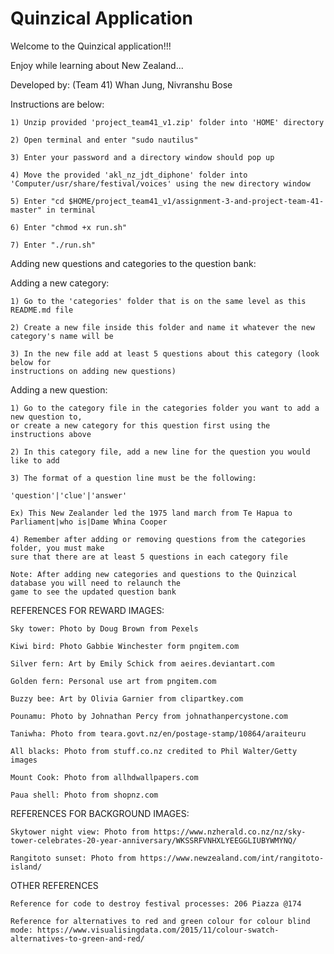# Quinzical Application

Welcome to the Quinzical application!!!

Enjoy while learning about New Zealand...

Developed by: 	(Team 41)
		Whan Jung,
		Nivranshu Bose
	

Instructions are below:


	1) Unzip provided 'project_team41_v1.zip' folder into 'HOME' directory

	2) Open terminal and enter "sudo nautilus"

	3) Enter your password and a directory window should pop up

	4) Move the provided 'akl_nz_jdt_diphone' folder into 'Computer/usr/share/festival/voices' using the new directory window

	5) Enter "cd $HOME/project_team41_v1/assignment-3-and-project-team-41-master" in terminal

	6) Enter "chmod +x run.sh"

	7) Enter "./run.sh"



Adding new questions and categories to the question bank:


Adding a new category:

	1) Go to the 'categories' folder that is on the same level as this README.md file
	
	2) Create a new file inside this folder and name it whatever the new category's name will be
	
	3) In the new file add at least 5 questions about this category (look below for 
	instructions on adding new questions)
	
Adding a new question: 

	1) Go to the category file in the categories folder you want to add a new question to, 
	or create a new category for this question first using the instructions above
	
	2) In this category file, add a new line for the question you would like to add
	
	3) The format of a question line must be the following:
	
	'question'|'clue'|'answer'
	
	Ex) This New Zealander led the 1975 land march from Te Hapua to Parliament|who is|Dame Whina Cooper
	
	4) Remember after adding or removing questions from the categories folder, you must make
	sure that there are at least 5 questions in each category file
	
	Note: After adding new categories and questions to the Quinzical database you will need to relaunch the
	game to see the updated question bank
	




REFERENCES FOR REWARD IMAGES:

	Sky tower: Photo by Doug Brown from Pexels

	Kiwi bird: Photo Gabbie Winchester form pngitem.com

	Silver fern: Art by Emily Schick from aeires.deviantart.com

	Golden fern: Personal use art from pngitem.com

	Buzzy bee: Art by Olivia Garnier from clipartkey.com

	Pounamu: Photo by Johnathan Percy from johnathanpercystone.com

	Taniwha: Photo from teara.govt.nz/en/postage-stamp/10864/araiteuru

	All blacks: Photo from stuff.co.nz credited to Phil Walter/Getty images

	Mount Cook: Photo from allhdwallpapers.com

	Paua shell: Photo from shopnz.com



REFERENCES FOR BACKGROUND IMAGES:

	Skytower night view: Photo from https://www.nzherald.co.nz/nz/sky-tower-celebrates-20-year-anniversary/WKSSRFVNHXLYEEGGLIUBYWMYNQ/

	Rangitoto sunset: Photo from https://www.newzealand.com/int/rangitoto-island/




OTHER REFERENCES

	Reference for code to destroy festival processes: 206 Piazza @174

	Reference for alternatives to red and green colour for colour blind mode: https://www.visualisingdata.com/2015/11/colour-swatch-alternatives-to-green-and-red/
